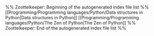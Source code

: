 %% Zoottelkeeper: Beginning of the autogenerated index file list  %%
 [[Programming/Programming languages/Python/Data structures in Python|Data structures in Python]]
 [[Programming/Programming languages/Python/The Zen of Python|The Zen of Python]]
%% Zoottelkeeper: End of the autogenerated index file list  %%
